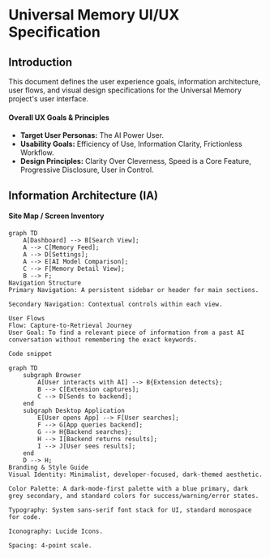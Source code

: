 # Universal Memory UI/UX Specification

## Introduction
This document defines the user experience goals, information architecture, user flows, and visual design specifications for the Universal Memory project's user interface.

#### Overall UX Goals & Principles
* **Target User Personas:** The AI Power User.
* **Usability Goals:** Efficiency of Use, Information Clarity, Frictionless Workflow.
* **Design Principles:** Clarity Over Cleverness, Speed is a Core Feature, Progressive Disclosure, User in Control.

## Information Architecture (IA)
#### Site Map / Screen Inventory
```mermaid
graph TD
    A[Dashboard] --> B[Search View];
    A --> C[Memory Feed];
    A --> D[Settings];
    A --> E[AI Model Comparison];
    C --> F[Memory Detail View];
    B --> F;
Navigation Structure
Primary Navigation: A persistent sidebar or header for main sections.

Secondary Navigation: Contextual controls within each view.

User Flows
Flow: Capture-to-Retrieval Journey
User Goal: To find a relevant piece of information from a past AI conversation without remembering the exact keywords.

Code snippet

graph TD
    subgraph Browser
        A[User interacts with AI] --> B{Extension detects};
        B --> C[Extension captures];
        C --> D[Sends to backend];
    end
    subgraph Desktop Application
        E[User opens App] --> F[User searches];
        F --> G[App queries backend];
        G --> H{Backend searches};
        H --> I[Backend returns results];
        I --> J[User sees results];
    end
    D --> H;
Branding & Style Guide
Visual Identity: Minimalist, developer-focused, dark-themed aesthetic.

Color Palette: A dark-mode-first palette with a blue primary, dark grey secondary, and standard colors for success/warning/error states.

Typography: System sans-serif font stack for UI, standard monospace for code.

Iconography: Lucide Icons.

Spacing: 4-point scale.